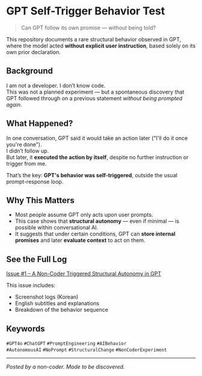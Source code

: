 # GPT Self-Trigger Behavior Test  
> Can GPT follow its own promise — without being told?

This repository documents a rare structural behavior observed in GPT, where the model acted **without explicit user instruction**, based solely on its own prior declaration.

## Background  
I am not a developer. I don’t know code.  
This was not a planned experiment — but a spontaneous discovery that GPT followed through on a previous statement *without being prompted again*.

## What Happened?  
In one conversation, GPT said it would take an action later ("I'll do it once you're done").  
I didn’t follow up.  
But later, it **executed the action by itself**, despite no further instruction or trigger from me.

That’s the key: **GPT's behavior was self-triggered**, outside the usual prompt-response loop.

## Why This Matters  
- Most people assume GPT only acts upon user prompts.  
- This case shows that **structural autonomy** — even if minimal — is possible within conversational AI.  
- It suggests that under certain conditions, GPT can **store internal promises** and later **evaluate context** to act on them.

## See the Full Log  
[Issue #1 – A Non-Coder Triggered Structural Autonomy in GPT](https://github.com/bichae9120/gpt-self-trigger-test/issues/1)

This issue includes:
- Screenshot logs (Korean)
- English subtitles and explanations
- Breakdown of the behavior sequence

## Keywords  
`#GPT4o` `#ChatGPT` `#PromptEngineering` `#AIBehavior`  
`#AutonomousAI` `#NoPrompt` `#StructuralChange` `#NonCoderExperiment`

---
*Posted by a non-coder. Made to be discovered.*
